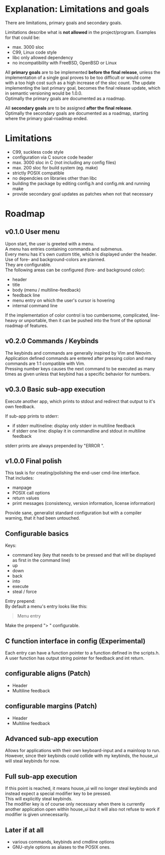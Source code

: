# Explanation: Limitations and goals 

There are limitations, primary goals and secondary goals.  

Limitations describe what is __not allowed__ in the project/program.
Examples for that could be:  

- max. 3000 sloc
- C99, Linux code style
- libc only allowed dependency
- no incompatibility with FreeBSD, OpenBSD or Linux 

All __primary goals__ are to be implemented __before the final release__, unless
the implementation of a single goal proves to be too difficult or would come
with a too high cost such as a high increase of the sloc count.
The update implementing the last primary goal, becomes the final release update,
which in semantic versioning would be 1.0.0.  
Optimally the primary goals are documented as a roadmap.  

All __secondary goals__ are to be assigned __after the final release__.  
Optimally the secondary goals are documented as a roadmap,
starting where the primary goal-roadmap ended.  

# Limitations

- C99, suckless code style
- configuration via C source code header
- max. 3000 sloc in C (not including any config files)
- max. 200 sloc for build system (eg. make)
- strictly POSIX compatible
- no dependcies on libraries other than libc
- building the package by editing config.h and config.mk and running make  
- provide secondary goal updates as patches when not that necessary  

# Roadmap

## v0.1.0 User menu

Upon start, the user is greeted with a menu.  
A menu has entries containing commands and submenus.  
Every menu has it's own custom title, which is displayed under the header.  
Use of fore- and background-colors are planned.  
They are configurable.  
The following areas can be configured (fore- and background color):  

- header
- title
- body (menu / multiline-feedback)
- feedback line
- menu entry on which the user's cursor is hovering
- internal command line

If the implementation of color control is too cumbersome, complicated,
line-heavy or unportable, then it can be pushed into the front of the optional
roadmap of features.  

## v0.2.0 Commands / Keybinds

The keybinds and commands are generally inspired by Vim and Neovim.  
Application defined commands are entered after pressing colon and many commands
are 1:1 compatible with Vim.  
Pressing number keys causes the next command to be executed as many times as
given unless that keybind has a specific behavior for numbers.

## v0.3.0 Basic sub-app execution

Execute another app, which prints to stdout and redirect that output to it's
own feedback.  

If sub-app prints to stderr:

- if stderr multineline: display only stderr in multiline feedback
- if stderr one line: display it in commandline and stdout in multiline feedback

stderr prints are always prepended by "ERROR ".  

## v1.0.0 Final polish

This task is for creating/polishing the end-user cmd-line interface.  
That includes:  

- manpage
- POSIX call options
- return values
- print messages (consistency, version information, license information)

Provide sane, generalist standard configuration but with a compiler warning,
that it had been untouched.

## Configurable basics

Keys:  

- command key (key that needs to be pressed and that will be displayed as first
in the command line)
- up
- down
- back
- into
- execute
- steal / force

Entry prepend:  
By default a menu's entry looks like this:  
> Menu entry  
  
Make the prepend "> " configurable.  

## C function interface in config (Experimental)

Each entry can have a function pointer to a function defined in the scripts.h.  
A user function has output string pointer for feedback and int return.  

## configurable aligns (Patch)

- Header
- Multiline feedback

## configurable margins (Patch)

- Header
- Multiline feedback

## Advanced sub-app execution

Allows for applications with their own keyboard-input and a mainloop to run.  
However, since their keybinds could collide with my keybinds, the house_ui will
steal keybinds for now.  

## Full sub-app execution

If this point is reached, it means house_ui will no longer steal keybinds and
instead expect a special modifier key to be pressed.  
This will explicitly steal keybinds.  
The modifier key is of course only necessary when there is currently another
application open within house_ui but it will also not refuse to work if
modifier is given unnecessarily.  

## Later if at all

- various commands, keybinds and cmdline options
- GNU-style options as aliases to the POSIX ones.
